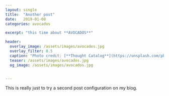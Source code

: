 ```yaml
---
layout: single
title:  "Another post"
date:   2019-01-08 
categories: avocados

excerpt: "this time about **AVOCADOS**"

header:
  overlay_image: /assets/images/avocados.jpg
  overlay_filter: 0.5
  caption: "Photo credit: [**Thought Catalog**](https://unsplash.com/photos/EMX1eJ1BcgU)"
  teaser: /assets/images/avocados.jpg
  og_image: /assets/images/avocados.jpg


---
```


This is really just to try a second post configuration on my blog.